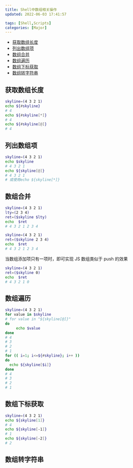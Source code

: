 ```yaml
---
title: Shell中数组相关操作
updated: 2022-06-03	17:41:57

tags: [Shell,Scripts]
categories: [Major]
---
```

            
            

<!-- @import "[TOC]" {cmd="toc" depthFrom=1 depthTo=6 orderedList=false} -->

<!-- code_chunk_output -->

  - [获取数组长度](#获取数组长度)
  - [列出数组项](#列出数组项)
  - [数组合并](#数组合并)
  - [数组遍历](#数组遍历)
  - [数组下标获取](#数组下标获取)
  - [数组转字符串](#数组转字符串)

<!-- /code_chunk_output -->

## 获取数组长度

```sh
skyline=(4 3 2 1)
echo ${#skyline}
# 4
echo ${#skyline[*]}
# 4
echo ${#skyline[@]}
# 4
```

## 列出数组项

```sh
skyline=(4 3 2 1)
echo $skyline
# 4 3 2 1
echo ${skyline[@]}
# 4 3 2 1
# 或使用echo ${skyline[*]}
```

## 数组合并

```sh
skyline=(4 3 2 1)
lty=(2 3 4)
ret=($skyline $lty)
echo  $ret
# 4 3 2 1 2 3 4
```

```sh
skyline=(4 3 2 1)
ret=($skyline 2 3 4)
echo  $ret
# 4 3 2 1 2 3 4
```

当数组添加项只有一项时，即可实现 JS 数组类似于 push 的效果

```sh
skyline=(4 3 2 1)
ret=($skyline 0)
echo  $ret
# 4 3 2 1 0
```

## 数组遍历

```sh
skyline=(4 3 2 1)
for value in $skyline
# for value in "${skyline[@]}"
do
     echo $value
done
# 4
# 3
# 2
# 1
for (( i=1; i<=${#skyline}; i++ ))
do
  echo ${skyline[$i]}
done
# 4
# 3
# 2
# 1
```

## 数组下标获取

```sh
skyline=(4 3 2 1)
echo ${skyline[1]}
# 4
echo ${skyline[-1]}
# 1
echo ${skyline[-2]}
# 2
```

## 数组转字符串